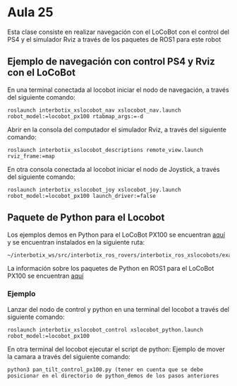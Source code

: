 <h1>Aula 25</h1>

Esta clase consiste en realizar navegación con el LoCoBot con el control del PS4 y el simulador Rviz a través de los paquetes de ROS1 para este robot

<h2>Ejemplo de navegación con control PS4 y Rviz con el LoCoBot</h2>

En una terminal conectada al locobot iniciar el nodo de navegación, a través del siguiente comando:
```
roslaunch interbotix_xslocobot_nav xslocobot_nav.launch robot_model:=locobot_px100 rtabmap_args:=-d
```

Abrir en la consola del computador el simulador Rviz, a través del siguiente comando:

```
roslaunch interbotix_xslocobot_descriptions remote_view.launch rviz_frame:=map
```

En otra consola conectada al locobot iniciar el nodo de Joystick, a través del siguiente comando:

```
roslaunch interbotix_xslocobot_joy xslocobot_joy.launch robot_model:=locobot_px100 launch_driver:=false
```

<h2>Paquete de Python para el Locobot</h2>

Los ejemplos demos en Python para el LoCoBot PX100 se encuentran <a href="https://docs.trossenrobotics.com/interbotix_xslocobots_docs/ros1_packages/python_demos.html">aquí</a> y se encuentran instalados en la siguiente ruta:

```
~/interbotix_ws/src/interbotix_ros_rovers/interbotix_ros_xslocobots/examples/python_demos
```

La información sobre los paquetes de Python en ROS1 para el LoCoBot PX100 se encuentran <a href="https://docs.trossenrobotics.com/interbotix_xslocobots_docs/python_interface.html">aquí</a>

<h3>Ejemplo</h3>

Lanzar del nodo de control y python en una terminal del locobot a través del siguiente comando:

```
roslaunch interbotix_xslocobot_control xslocobot_python.launch robot_model:=locobot_px100
```

En otra terminal del locobot ejecutar el script de python: Ejemplo de mover la camara a través del siguiente comando:

```
python3 pan_tilt_control_px100.py (tener en cuenta que se debe posicionar en el directorio de python_demos de los pasos anteriores
```